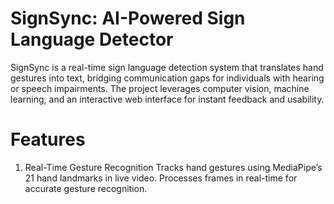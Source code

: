 # SignSync: AI-Powered Sign Language Detector

SignSync is a real-time sign language detection system that translates hand gestures into text, bridging communication gaps for individuals with hearing or speech impairments. The project leverages computer vision, machine learning, and an interactive web interface for instant feedback and usability.

# Features

1. Real-Time Gesture Recognition
Tracks hand gestures using MediaPipe’s 21 hand landmarks in live video.
Processes frames in real-time for accurate gesture recognition.
